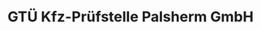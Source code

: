 ---
title: "GTÜ Kfz-Prüfstelle Palsherm GmbH"
url: /beckum/gtue-kfz-pruefstelle-palsherm-gmbh/
shop: Autowerkstatt
---